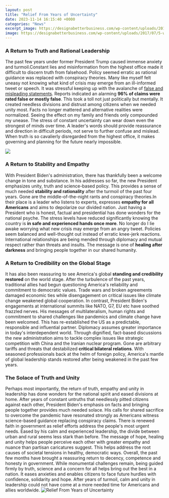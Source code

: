 ```yaml
---
layout: post
title: "Relief From Years of Uncertainty"
date: 2023-11-14 16:15:40 +0000
categories: "News"
excerpt_image: https://designabetterbusiness.com/wp-content/uploads/2017/07/5-ways-to-deal-with-uncertainty-with-logo.jpg
image: https://designabetterbusiness.com/wp-content/uploads/2017/07/5-ways-to-deal-with-uncertainty-with-logo.jpg
---
```


### A Return to Truth and Rational Leadership
The past few years under former President Trump caused immense anxiety and turmoil.Constant lies and misinformation from the highest office made it difficult to discern truth from falsehood. Policy seemed erratic as rational guidance was replaced with conspiracy theories. Many like myself felt uneasy not knowing what kind of crisis may emerge from an ill-informed tweet or speech. 
It was stressful keeping up with the avalanche of [false and misleading statements](https://store.fi.io.vn/chihuahua4325-t-shirt). Reports indicated an alarming **96% of claims were rated false or mostly false**. This took a toll not just politically but mentally. It created needless divisions and distrust among citizens when we needed unity most. Facts no longer mattered and alternative realities were normalized. 
Seeing the effect on my family and friends only compounded my unease. The stress of constant uncertainty can wear down even the strongest of minds over time. A leader's words should provide reassurance and direction in difficult periods, not serve to further confuse and mislead. When truth is so cavalierly disregarded from the highest office, it makes governing and planning for the future nearly impossible.

![](https://thrivedowntown.com/wp-content/uploads/2020/04/LIFT-uncertainty-ahead-sign-800x450-1.jpg)
### A Return to Stability and Empathy
With President Biden's administration, there has thankfully been a welcome change in tone and substance. In his addresses so far, the new President emphasizes unity, truth and science-based policy. This provides a sense of much needed **stability and rationality** after the turmoil of the past four years. 
Gone are the middle-of-the-night rants and conspiracy theories.In their place is a leader who listens to experts, expresses **empathy for all Americans** and aims to depolarize our divided nation. Just having a President who is honest, factual and presidential has done wonders for the national psyche. The stress levels have reduced significantly knowing the country is **in safe and experienced hands once more**.
No longer do I lie awake worrying what new crisis may emerge from an angry tweet. Policies seem balanced and well-thought out instead of erratic knee-jerk reactions. International relationships are being mended through diplomacy and mutual respect rather than threats and insults. The message is one of **healing after darkness** and bringing people together in our shared humanity.
### A Return to Credibility on the Global Stage 
It has also been reassuring to see America's global **standing and credibility restored** on the world stage. After the turbulence of the past years, traditional allies had begun questioning America's reliability and commitment to democratic values. Trade wars and broken agreements damaged economic ties while disengagement on critical issues like climate change weakened global cooperation.
In contrast, President Biden's engagements at international summits like NATO, G7, EU etc have soothed frazzled nerves. His messages of multilateralism, human rights and commitment to shared challenges like pandemics and climate change have been welcomed. This has re-established the US as a predictable, responsible and influential partner. 
Diplomacy assumes greater importance in today's interdependent world. Through dignified, fact-based discussions the new administration aims to tackle complex issues like strategic competition with China and the Iranian nuclear program. Gone are arbitrary tariffs and threats that destabilized **critical bilateral relations**. With seasoned professionals back at the helm of foreign policy, America's mantle of global leadership stands restored after being weakened in the past few years.
### The Solace of Truth and Unity
Perhaps most importantly, the return of truth, empathy and unity in leadership has done wonders for the national spirit and eased divisions at home. After years of constant untruths that needlessly pitted citizens against each other, President Biden's emphasis on facts and bringing people together provides much needed solace. 
His calls for shared sacrifice to overcome the pandemic have resonated strongly as Americans witness science-based guidance replacing conspiracy claims. There is renewed faith in government as relief efforts address the people's most urgent needs. 
Eased by his calm and experienced leadership, the divide between urban and rural seems less stark than before. The message of hope, healing and unity helps people perceive each other with greater empathy and nuance than partisan caricatures suggest. This helps address the root causes of societal tensions in healthy, democratic ways.
Overall, the past few months have brought a reassuring return to decency, competence and honesty in government. While monumental challenges remain, being guided firmly by truth, science and a concern for all helps bring out the best in a nation. It eases anxieties and enables citizens to face future hurdles with confidence, solidarity and hope. After years of turmoil, calm and unity in leadership could not have come at a more needed time for Americans and allies worldwide.
![Relief From Years of Uncertainty](https://designabetterbusiness.com/wp-content/uploads/2017/07/5-ways-to-deal-with-uncertainty-with-logo.jpg)